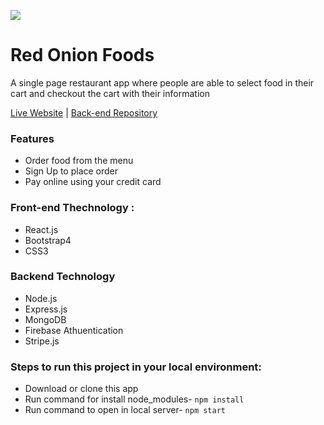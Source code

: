 ![](https://github.com/shahin5353/hot-onion-restora/blob/master/src/images/logo2.png)
# Red Onion Foods
A single page restaurant app where people are able to select food in their cart and checkout the cart with their information

[Live Website](https://hot-onion-restora.netlify.com/) | [Back-end Repository](https://github.com/shahin5353/node-for-hot-onion-restora)

### Features
* Order food from the menu
* Sign Up to place order
* Pay online using your credit card

### Front-end Thechnology : 
* React.js
* Bootstrap4
* CSS3

### Backend Technology
* Node.js
* Express.js
* MongoDB
* Firebase Athuentication 
* Stripe.js

### Steps to run this project in your local environment:

* Download or clone this app
* Run command for install node_modules- `npm install`
* Run command to open in local server- `npm start`

